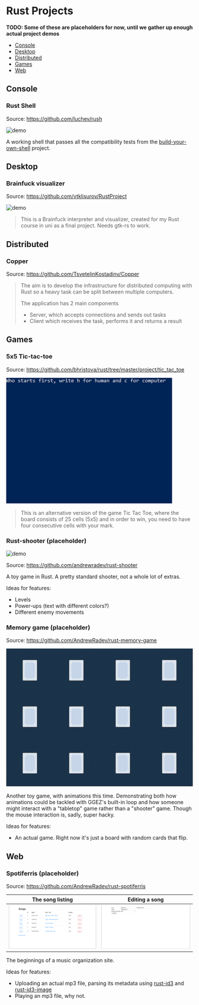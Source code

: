# Rust Projects

**TODO: Some of these are placeholders for now, until we gather up enough actual project demos**

- [Console](#console)
- [Desktop](#desktop)
- [Distributed](#distributed)
- [Games](#games)
- [Web](#web)

## Console

### Rust Shell

Source: https://github.com/luchev/rush

![demo](./demos/rush/demo.gif)

A working shell that passes all the compatibility tests from the [build-your-own-shell](https://github.com/tokenrove/build-your-own-shell) project.

## Desktop

### Brainfuck visualizer

Source: https://github.com/vtklisurov/RustProject

![demo](./demos/brainfuck-visualizer/demo.gif)

> This is a Brainfuck interpreter and visualizer, created for my Rust course in uni as a final project. Needs gtk-rs to work.

## Distributed

### Copper

Source: https://github.com/TsvetelinKostadinv/Copper

> The aim is to develop the infrastructure for distributed computing with Rust so a heavy task can be split between multiple computers.
>
> The application has 2 main components
>
> - Server, which accepts connections and sends out tasks
> - Client which receives the task, performs it and returns a result

## Games

### 5x5 Tic-tac-toe

Source: https://github.com/bhristova/rust/tree/master/project/tic_tac_toe

![demo](./demos/5x5-tic-tac-toe/demo.gif)

> This is an alternative version of the game Tic Tac Toe, where the board consists of 25 cells (5x5) and in order to win, you need to have four consecutive cells with your mark.

### Rust-shooter (placeholder)

![demo](./demos/rust-shooter/demo.gif)

Source: https://github.com/andrewradev/rust-shooter

A toy game in Rust. A pretty standard shooter, not a whole lot of extras.

Ideas for features:

- Levels
- Power-ups (text with different colors?)
- Different enemy movements

### Memory game (placeholder)

Source: https://github.com/AndrewRadev/rust-memory-game

![demo](./demos/rust-memory-game/demo.gif)

Another toy game, with animations this time. Demonstrating both how animations could be tackled with GGEZ's built-in loop and how someone might interact with a "tabletop" game rather than a "shooter" game. Though the mouse interaction is, sadly, super hacky.

Ideas for features:

- An actual game. Right now it's just a board with random cards that flip.

## Web

### Spotiferris (placeholder)

Source: https://github.com/AndrewRadev/rust-spotiferris

| The song listing                                      | Editing a song                                        |
| --                                                    | --                                                    |
| ![demo image 1](./demos/rust-spotiferris/image_1.png) | ![demo image 2](./demos/rust-spotiferris/image_2.png) |

The beginnings of a music organization site.

Ideas for features:

- Uploading an actual mp3 file, parsing its metadata using [rust-id3](https://github.com/polyfloyd/rust-id3) and [rust-id3-image](https://github.com/andrewradev/id3-image)
- Playing an mp3 file, why not.
